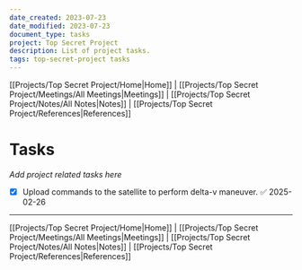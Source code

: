 ```yaml
---
date_created: 2023-07-23
date_modified: 2023-07-23
document_type: tasks
project: Top Secret Project
description: List of project tasks.
tags: top-secret-project tasks
---
```

[[Projects/Top Secret Project/Home|Home]] | [[Projects/Top Secret Project/Meetings/All Meetings|Meetings]] | [[Projects/Top Secret Project/Notes/All Notes|Notes]] | [[Projects/Top Secret Project/References|References]]
# Tasks
*Add project related tasks here*
- [x] Upload commands to the satellite to perform delta-v maneuver. ✅ 2025-02-26

---
[[Projects/Top Secret Project/Home|Home]] | [[Projects/Top Secret Project/Meetings/All Meetings|Meetings]] | [[Projects/Top Secret Project/Notes/All Notes|Notes]] | [[Projects/Top Secret Project/References|References]]